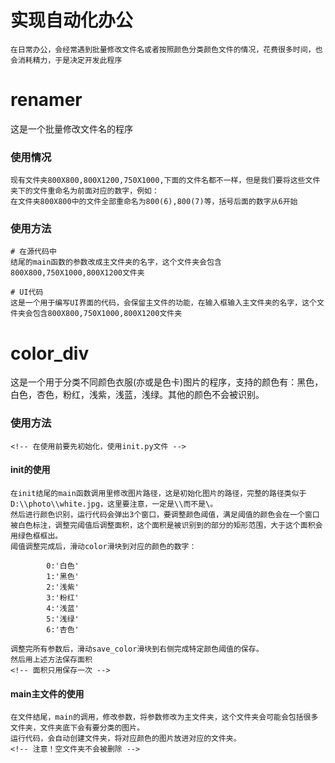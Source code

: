 # 实现自动化办公
    在日常办公，会经常遇到批量修改文件名或者按照颜色分类颜色文件的情况，花费很多时间，也会消耗精力，于是决定开发此程序
# renamer
这是一个批量修改文件名的程序
### 使用情况
    现有文件夹800X800,800X1200,750X1000,下面的文件名都不一样，但是我们要将这些文件夹下的文件重命名为前面对应的数字，例如：
    在文件夹800X800中的文件全部重命名为800(6),800(7)等，括号后面的数字从6开始
### 使用方法
    # 在源代码中
    结尾的main函数的参数改成主文件夹的名字，这个文件夹会包含800X800,750X1000,800X1200文件夹

    # UI代码
    这是一个用于编写UI界面的代码，会保留主文件的功能，在输入框输入主文件夹的名字，这个文件夹会包含800X800,750X1000,800X1200文件夹

# color_div
这是一个用于分类不同颜色衣服(亦或是色卡)图片的程序，支持的颜色有：黑色，白色，杏色，粉红，浅紫，浅蓝，浅绿。其他的颜色不会被识别。
### 使用方法
    <!-- 在使用前要先初始化，使用init.py文件 -->
#### init的使用
    在init结尾的main函数调用里修改图片路径，这是初始化图片的路径，完整的路径类似于D:\\photo\\white.jpg，这里要注意，一定是\\而不是\。
    然后进行颜色识别，运行代码会弹出3个窗口，要调整颜色阈值，满足阈值的颜色会在一个窗口被白色标注，调整完阈值后调整面积，这个面积是被识别到的部分的矩形范围，大于这个面积会用绿色框框出。
    阈值调整完成后，滑动color滑块到对应的颜色的数字：

            0:'白色'
            1:'黑色'
            2:'浅紫'
            3:'粉红'
            4:'浅蓝'
            5:'浅绿'
            6:'杏色'

    调整完所有参数后，滑动save_color滑块到右侧完成特定颜色阈值的保存。
    然后用上述方法保存面积
    <!-- 面积只用保存一次 -->

#### main主文件的使用
    在文件结尾，main的调用，修改参数，将参数修改为主文件夹，这个文件夹会可能会包括很多文件夹，文件夹底下会有要分类的图片。
    运行代码，会自动创建文件夹，将对应颜色的图片放进对应的文件夹。
    <!-- 注意！空文件夹不会被删除 -->